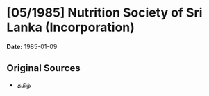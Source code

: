 # [05/1985] Nutrition Society of Sri Lanka (Incorporation)

**Date:** 1985-01-09

## Original Sources

- [தமிழ்](https://documents.gov.lk/view/acts/1985/1/05-1985_T.pdf)
